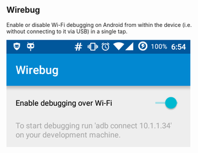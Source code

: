 Wirebug
-------

Enable or disable Wi-Fi debugging on Android from within the device (i.e.
without connecting to it via USB) in a single tap.

![Screenshot](screenshot.png)
